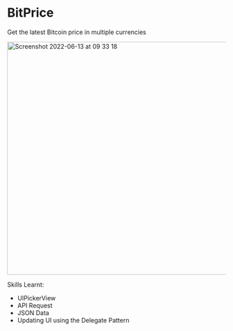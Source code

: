 # BitPrice

Get the latest Bitcoin price in multiple currencies

<img width="536" alt="Screenshot 2022-06-13 at 09 33 18" src="https://user-images.githubusercontent.com/91250039/173302588-7d151284-f5c8-45f9-b4c1-86e7c53cf2b4.png">

Skills Learnt:
- UIPickerView
- API Request
- JSON Data
- Updating UI using the Delegate Pattern
